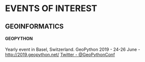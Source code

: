 # EVENTS OF INTEREST
## GEOINFORMATICS
#### GEOPYTHON

Yearly event in Basel, Switzerland.
GeoPython 2019 - 24-26 June - http://2019.geopython.net/
[Twitter - @GeoPythonConf](https://twitter.com/GeoPythonConf)

